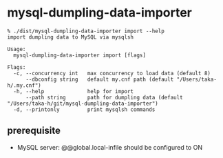 # mysql-dumpling-data-importer

```
% ./dist/mysql-dumpling-data-importer import --help
import dumpling data to MySQL via mysqlsh

Usage:
  mysql-dumpling-data-importer import [flags]

Flags:
  -c, --concurrency int   max concurrency to load data (default 8)
      --dbconfig string   default my.cnf path (default "/Users/taka-h/.my.cnf")
  -h, --help              help for import
      --path string       path for dumpling data (default "/Users/taka-h/git/mysql-dumpling-data-importer")
  -d, --printonly         print mysqlsh commands
```

## prerequisite

* MySQL server: @@global.local-infile should be configured to ON
